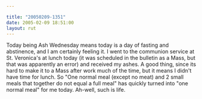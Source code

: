 ```yaml
---

title: "20050209-1351"
date: 2005-02-09 18:51:00
layout: rut
---
```


Today being Ash Wednesday means today is a day of fasting and
abstinence, and I am certainly feeling it.  I went to the communion
service at St. Veronica's at lunch today (it was scheduled in the
bulletin as a Mass, but that was apparently an error) and received
my ashes.  A good thing, since its hard to make it to a Mass after
work much of the time, but it means I didn't have time for lunch.
So "One normal meal (except no meat) and 2 small meals that together
do not equal a full meal" has quickly turned into "one normal meal"
for me today.  Ah-well, such is life.

